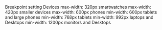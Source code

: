 Breakpoint setting                        Devices
max-width: 320px                        smartwatches
max-width: 420px                        smaller devices
max-width: 600px                        phones
min-width: 600px                        tablets and large phones
min-width: 768px                        tablets
min-width: 992px                        laptops and Desktops
min-width: 1200px                       monitors and Desktops